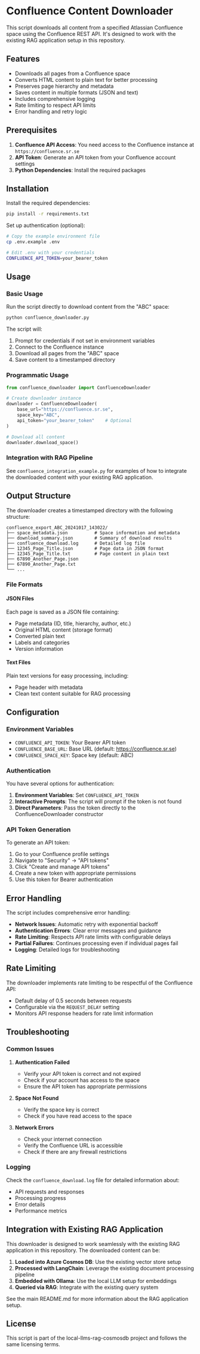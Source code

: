 # Confluence Content Downloader

This script downloads all content from a specified Atlassian Confluence space using the Confluence REST API. It's designed to work with the existing RAG application setup in this repository.

## Features

- Downloads all pages from a Confluence space
- Converts HTML content to plain text for better processing
- Preserves page hierarchy and metadata
- Saves content in multiple formats (JSON and text)
- Includes comprehensive logging
- Rate limiting to respect API limits
- Error handling and retry logic

## Prerequisites

1. **Confluence API Access**: You need access to the Confluence instance at `https://confluence.sr.se`
2. **API Token**: Generate an API token from your Confluence account settings
3. **Python Dependencies**: Install the required packages

## Installation

Install the required dependencies:

```bash
pip install -r requirements.txt
```

Set up authentication (optional):

```bash
# Copy the example environment file
cp .env.example .env

# Edit .env with your credentials
CONFLUENCE_API_TOKEN=your_bearer_token
```

## Usage

### Basic Usage

Run the script directly to download content from the "ABC" space:

```bash
python confluence_downloader.py
```

The script will:

1. Prompt for credentials if not set in environment variables
2. Connect to the Confluence instance
3. Download all pages from the "ABC" space
4. Save content to a timestamped directory

### Programmatic Usage

```python
from confluence_downloader import ConfluenceDownloader

# Create downloader instance
downloader = ConfluenceDownloader(
    base_url="https://confluence.sr.se",
    space_key="ABC",
    api_token="your_bearer_token"    # Optional
)

# Download all content
downloader.download_space()
```

### Integration with RAG Pipeline

See `confluence_integration_example.py` for examples of how to integrate the downloaded content with your existing RAG application.

## Output Structure

The downloader creates a timestamped directory with the following structure:

```
confluence_export_ABC_20241017_143022/
├── space_metadata.json          # Space information and metadata
├── download_summary.json        # Summary of download results
├── confluence_download.log      # Detailed log file
├── 12345_Page_Title.json        # Page data in JSON format
├── 12345_Page_Title.txt         # Page content in plain text
├── 67890_Another_Page.json
├── 67890_Another_Page.txt
└── ...
```

### File Formats

#### JSON Files

Each page is saved as a JSON file containing:

- Page metadata (ID, title, hierarchy, author, etc.)
- Original HTML content (storage format)
- Converted plain text
- Labels and categories
- Version information

#### Text Files

Plain text versions for easy processing, including:

- Page header with metadata
- Clean text content suitable for RAG processing

## Configuration

### Environment Variables

- `CONFLUENCE_API_TOKEN`: Your Bearer API token
- `CONFLUENCE_BASE_URL`: Base URL (default: <https://confluence.sr.se>)
- `CONFLUENCE_SPACE_KEY`: Space key (default: ABC)

### Authentication

You have several options for authentication:

1. **Environment Variables**: Set `CONFLUENCE_API_TOKEN`
2. **Interactive Prompts**: The script will prompt if the token is not found
3. **Direct Parameters**: Pass the token directly to the ConfluenceDownloader constructor

### API Token Generation

To generate an API token:

1. Go to your Confluence profile settings
2. Navigate to "Security" → "API tokens"
3. Click "Create and manage API tokens"
4. Create a new token with appropriate permissions
5. Use this token for Bearer authentication

## Error Handling

The script includes comprehensive error handling:

- **Network Issues**: Automatic retry with exponential backoff
- **Authentication Errors**: Clear error messages and guidance
- **Rate Limiting**: Respects API rate limits with configurable delays
- **Partial Failures**: Continues processing even if individual pages fail
- **Logging**: Detailed logs for troubleshooting

## Rate Limiting

The downloader implements rate limiting to be respectful of the Confluence API:

- Default delay of 0.5 seconds between requests
- Configurable via the `REQUEST_DELAY` setting
- Monitors API response headers for rate limit information

## Troubleshooting

### Common Issues

1. **Authentication Failed**
   - Verify your API token is correct and not expired
   - Check if your account has access to the space
   - Ensure the API token has appropriate permissions

2. **Space Not Found**
   - Verify the space key is correct
   - Check if you have read access to the space

3. **Network Errors**
   - Check your internet connection
   - Verify the Confluence URL is accessible
   - Check if there are any firewall restrictions

### Logging

Check the `confluence_download.log` file for detailed information about:

- API requests and responses
- Processing progress
- Error details
- Performance metrics

## Integration with Existing RAG Application

This downloader is designed to work seamlessly with the existing RAG application in this repository. The downloaded content can be:

1. **Loaded into Azure Cosmos DB**: Use the existing vector store setup
2. **Processed with LangChain**: Leverage the existing document processing pipeline
3. **Embedded with Ollama**: Use the local LLM setup for embeddings
4. **Queried via RAG**: Integrate with the existing query system

See the main README.md for more information about the RAG application setup.

## License

This script is part of the local-llms-rag-cosmosdb project and follows the same licensing terms.
